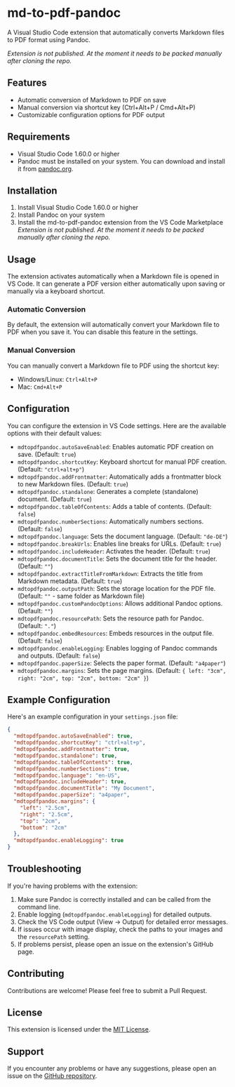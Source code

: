 # md-to-pdf-pandoc

A Visual Studio Code extension that automatically converts Markdown files to PDF format using Pandoc.

*Extension is not published. At the moment it needs to be packed manually after cloning the repo.*

## Features

- Automatic conversion of Markdown to PDF on save
- Manual conversion via shortcut key (Ctrl+Alt+P / Cmd+Alt+P)
- Customizable configuration options for PDF output

## Requirements

- Visual Studio Code 1.60.0 or higher
- Pandoc must be installed on your system. You can download and install it from [pandoc.org](https://pandoc.org/installing.html).

## Installation

1. Install Visual Studio Code 1.60.0 or higher
2. Install Pandoc on your system
3. Install the md-to-pdf-pandoc extension from the VS Code Marketplace
*Extension is not published. At the moment it needs to be packed manually after cloning the repo.*

## Usage

The extension activates automatically when a Markdown file is opened in VS Code. It can generate a PDF version either automatically upon saving or manually via a keyboard shortcut.

### Automatic Conversion

By default, the extension will automatically convert your Markdown file to PDF when you save it. You can disable this feature in the settings.

### Manual Conversion

You can manually convert a Markdown file to PDF using the shortcut key:

- Windows/Linux: `Ctrl+Alt+P`
- Mac: `Cmd+Alt+P`

## Configuration

You can configure the extension in VS Code settings. Here are the available options with their default values:

- `mdtopdfpandoc.autoSaveEnabled`: Enables automatic PDF creation on save. (Default: `true`)
- `mdtopdfpandoc.shortcutKey`: Keyboard shortcut for manual PDF creation. (Default: `"ctrl+alt+p"`)
- `mdtopdfpandoc.addFrontmatter`: Automatically adds a frontmatter block to new Markdown files. (Default: `true`)
- `mdtopdfpandoc.standalone`: Generates a complete (standalone) document. (Default: `true`)
- `mdtopdfpandoc.tableOfContents`: Adds a table of contents. (Default: `false`)
- `mdtopdfpandoc.numberSections`: Automatically numbers sections. (Default: `false`)
- `mdtopdfpandoc.language`: Sets the document language. (Default: `"de-DE"`)
- `mdtopdfpandoc.breakUrls`: Enables line breaks for URLs. (Default: `true`)
- `mdtopdfpandoc.includeHeader`: Activates the header. (Default: `true`)
- `mdtopdfpandoc.documentTitle`: Sets the document title for the header. (Default: `""`)
- `mdtopdfpandoc.extractTitleFromMarkdown`: Extracts the title from Markdown metadata. (Default: `true`)
- `mdtopdfpandoc.outputPath`: Sets the storage location for the PDF file. (Default: `""` - same folder as Markdown file)
- `mdtopdfpandoc.customPandocOptions`: Allows additional Pandoc options. (Default: `""`)
- `mdtopdfpandoc.resourcePath`: Sets the resource path for Pandoc. (Default: `"."`)
- `mdtopdfpandoc.embedResources`: Embeds resources in the output file. (Default: `false`)
- `mdtopdfpandoc.enableLogging`: Enables logging of Pandoc commands and outputs. (Default: `false`)
- `mdtopdfpandoc.paperSize`: Selects the paper format. (Default: `"a4paper"`)
- `mdtopdfpandoc.margins`: Sets the page margins. (Default: `{ left: "3cm", right: "2cm", top: "2cm", bottom: "2cm" }`)

## Example Configuration

Here's an example configuration in your `settings.json` file:

```json
{
  "mdtopdfpandoc.autoSaveEnabled": true,
  "mdtopdfpandoc.shortcutKey": "ctrl+alt+p",
  "mdtopdfpandoc.addFrontmatter": true,
  "mdtopdfpandoc.standalone": true,
  "mdtopdfpandoc.tableOfContents": true,
  "mdtopdfpandoc.numberSections": true,
  "mdtopdfpandoc.language": "en-US",
  "mdtopdfpandoc.includeHeader": true,
  "mdtopdfpandoc.documentTitle": "My Document",
  "mdtopdfpandoc.paperSize": "a4paper",
  "mdtopdfpandoc.margins": {
    "left": "2.5cm",
    "right": "2.5cm",
    "top": "2cm",
    "bottom": "2cm"
  },
  "mdtopdfpandoc.enableLogging": true
}
```

## Troubleshooting

If you're having problems with the extension:

1. Make sure Pandoc is correctly installed and can be called from the command line.
2. Enable logging (`mdtopdfpandoc.enableLogging`) for detailed outputs.
3. Check the VS Code output (View -> Output) for detailed error messages.
4. If issues occur with image display, check the paths to your images and the `resourcePath` setting.
5. If problems persist, please open an issue on the extension's GitHub page.

## Contributing

Contributions are welcome! Please feel free to submit a Pull Request.

## License

This extension is licensed under the [MIT License](LICENSE.txt).

## Support

If you encounter any problems or have any suggestions, please open an issue on the [GitHub repository](https://github.com/bobtheshizocat/vscode-md-to-pdf-pandoc).
